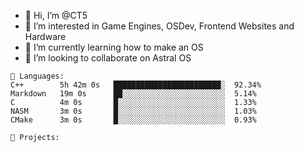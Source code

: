 - 👋 Hi, I’m @CT5
- 👀 I’m interested in Game Engines, OSDev, Frontend Websites and Hardware
- 🌱 I’m currently learning how to make an OS
- 💞️ I’m looking to collaborate on Astral OS

```text
💾 Languages:
C++        5h 42m 0s   ████████████████████████░  92.34%
Markdown   19m 0s      ██░░░░░░░░░░░░░░░░░░░░░░░  5.14%
C          4m 0s       █░░░░░░░░░░░░░░░░░░░░░░░░  1.33%
NASM       3m 0s       █░░░░░░░░░░░░░░░░░░░░░░░░  1.03%
CMake      3m 0s       █░░░░░░░░░░░░░░░░░░░░░░░░  0.93%

💼 Projects:
```
<!---
Cherrytree56567/Cherrytree56567 is a ✨ special ✨ repository because its `README.md` (this file) appears on your GitHub profile.
You can click the Preview link to take a look at your changes. 
--->
